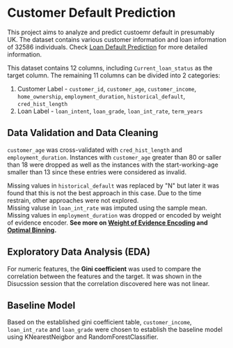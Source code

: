 # Customer Default Prediction
This project aims to analyze and predict custoemr default in presumably UK. The dataset contains various customer information and loan information of 32586 individuals. 
Check [Loan Default Prediction](https://www.kaggle.com/datasets/prakashraushan/loan-dataset) for more detailed information. 

This dataset contains 12 columns, including `Current_loan_status` as the target column. The remaining 11 columns can be divided into 2 categories:
1. Customer Label - `customer_id`, `customer_age`, `customer_income`, `home_ownership`, `employment_duration`, `historical_default`, `cred_hist_length`
2. Loan Label - `loan_intent`, `loan_grade`, `loan_int_rate`, `term_years`

## Data Validation and Data Cleaning
`customer_age` was cross-validated with `cred_hist_length` and `employment_duration`. 
Instances with `customer_age` greater than 80 or saller than 18 were dropped as well as the instances with the start-working-age smaller than 13 since these entries were considered as invalid.

Missing values in `historical_default` was replaced by "N" but later it was found that this is not the best approach in this case. Due to the time restrain, other approaches were not explored.   
Missing valuse in `loan_int_rate` was imputed using the sample mean. 
Missing values in `employment_duration` was dropped or encoded by weight of evidence encoder.
**See more on [Weight of Evidence Encoding](https://ishanjainoffical.medium.com/understanding-weight-of-evidence-woe-with-python-code-cd0df0e4001e) and [Optimal Binning](http://gnpalencia.org/optbinning/tutorials/tutorial_binary.html).**

## Exploratory Data Analysis (EDA)
For numeric features, the **Gini coefficient** was used to compare the correlation between the features and the target. It was shown in the Disucssion session that the correlation discovered here was not linear. 

## Baseline Model
Based on the established gini coefficient table, `customer_income`, `loan_int_rate` and `loan_grade` were chosen to establish the baseline model using KNearestNeigbor and RandomForestClassifier. 
